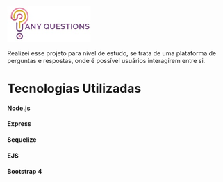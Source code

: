 ![any question](https://github.com/carolinacabril/anyquestion-nodejs/blob/master/public/img/logo_cortado.jpg)

Realizei esse projeto para nivel de estudo, se trata de uma plataforma de perguntas e respostas, onde é possível usuários interagirem entre si.

# Tecnologias Utilizadas
#### Node.js
#### Express
#### Sequelize
#### EJS
#### Bootstrap 4

